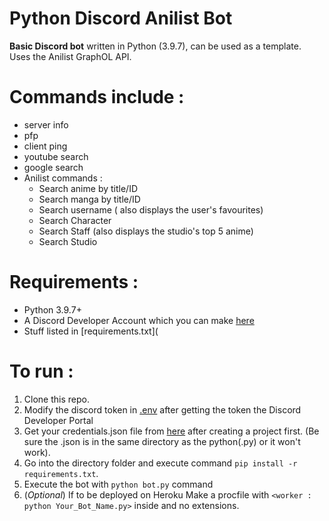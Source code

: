 # Python Discord Anilist Bot
**Basic Discord bot** written in Python (3.9.7), can be used as a template.
Uses the Anilist GraphOL API.
# Commands include : 
* server info 
* pfp 
* client ping 
* youtube search 
* google search
* Anilist commands : 
  * Search anime by title/ID
  * Search manga by title/ID
  * Search username ( also displays the user's favourites)
  * Search Character
  * Search Staff (also displays the studio's top 5 anime)
  * Search Studio
# Requirements :
 * Python 3.9.7+
 * A Discord Developer Account which you can make [here](https://discord.com/developers/docs/intro)
 * Stuff listed in [requirements.txt](
# **To run :**
  1. Clone this repo.
  2. Modify the discord token in [.env](https://github.com/saronik/PythonDiscordBot/blob/main/.env) after getting the token the Discord Developer Portal
  3. Get your credentials.json file from [here](https://console.cloud.google.com/apis/credentials) after creating a project first. (Be sure the .json is in the same directory as the python(.py) or it won't work).
  4. Go into the directory folder and execute command `pip install -r requirements.txt`.
  5. Execute the bot with `python bot.py` command
  6. (*Optional*) If to be deployed on Heroku Make a procfile with `<worker : python Your_Bot_Name.py>` inside and no extensions.
